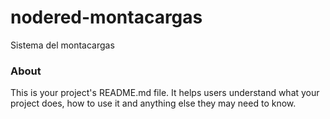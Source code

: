 nodered-montacargas
===================

Sistema del montacargas

### About

This is your project's README.md file. It helps users understand what your
project does, how to use it and anything else they may need to know.
